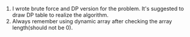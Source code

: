 1. I wrote brute force and DP version for the problem. It's suggested to draw DP table to realize the algorithm.
2. Always remember using dynamic array after checking the array length(should not be 0).